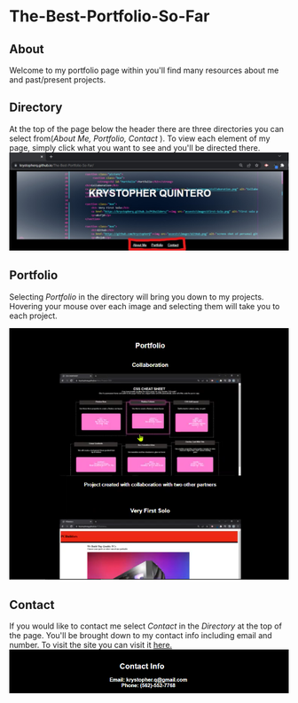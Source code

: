 # <strong>The-Best-Portfolio-So-Far</strong>

## **About**
Welcome to my portfolio page within you'll find many resources about me and past/present projects.

## **Directory**

At the top of the page below the header there are three directories you can select from(*About Me, Portfolio, Contact* ). To view each element of my page, simply click what you want to see and you'll be directed there.
![Directory](https://github.com/KrystopherQ/The-Best-Portfolio-So-Far/blob/main/assests/images/Dir.png)

## **Portfolio**

Selecting *Portfolio* in the directory will bring you down to my projects. Hovering your mouse over each image and selecting them will take you to each project.


![Port](https://github.com/KrystopherQ/The-Best-Portfolio-So-Far/blob/main/assests/images/Port.png)

## **Contact**

If you would like to contact me select *Contact* in the *Directory* at the top of the page. You'll be brought down to my contact info including email and number. To visit the site you can visit it [here.](https://krystopherq.github.io/The-Best-Portfolio-So-Far/)
![Cont](https://github.com/KrystopherQ/The-Best-Portfolio-So-Far/blob/main/assests/images/Cont.png)
